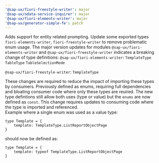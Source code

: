 ```yaml
---
'@sap-ux/fiori-freestyle-writer': major
'@sap-ux/odata-service-inquirer': major
'@sap-ux/fiori-elements-writer': major
'@sap-ux/generator-simple-fe': patch
---
```


Adds support for entity related prompting. Update some exported types `fiori-elements-writer`, `fiori-freestyle-writer` to remove problematic enum usage.
The major version updates for modules `@sap-ux/fiori-elements-writer` and `@sap-ux/fiori-freestyle-writer` indicates a breaking change of type definitions:
`@sap-ux/fiori-elements-writer`:
 `TemplateType`
 `TableType`
 `TableSelectionMode`

 `@sap-ux/fiori-freestyle-writer`:
 `TemplateType`

These changes are required to reduce the impact of importing these types by consumers. Previously defined as enums, requiring full dependencies and bloating 
consumer code where only these types are reuired. The new type defintions still allow both uses (type or value) but the `enums` are now defined as `const`.
This change requires updates to consuming code where the type is imported and referenced.  
Example where a single enum was used as a value type:

```
type Template = {
    template: TemplateType.ListReportObjectPage
}
```

should now be defined as:

```
type Template = {
    template: typeof TemplateType.ListReportObjectPage
}
```
